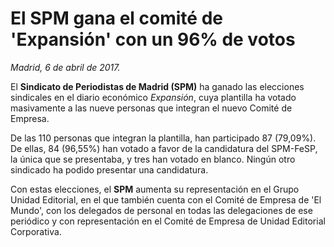 # El SPM gana el comité de 'Expansión' con un 96% de votos

*Madrid, 6 de abril de 2017.*

El **Sindicato de Periodistas de Madrid (SPM)** ha ganado las elecciones sindicales en el diario económico *Expansión*, cuya plantilla ha votado masivamente a las nueve personas que integran el nuevo Comité de Empresa.

De las 110 personas que integran la plantilla, han participado 87 (79,09%). De ellas, 84 (96,55%) han votado a favor de la candidatura del SPM-FeSP, la única que se presentaba, y tres han votado en blanco. Ningún otro sindicado ha podido presentar una candidatura.

Con estas elecciones, el **SPM** aumenta su representación en el Grupo Unidad Editorial, en el que también cuenta con el Comité de Empresa de 'El Mundo', con los delegados de personal en todas las delegaciones de ese periódico y con representación en el Comité de Empresa de Unidad Editorial Corporativa.

